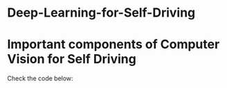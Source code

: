 # Deep-Learning-for-Self-Driving

<h1> Important components of Computer Vision for Self Driving </h1>


Check the code below:
<script src="https://gist.github.com/ArunBollam/73139429ca9ff31173fa0f2ae8629498.js"></script>
